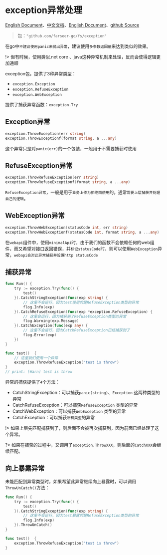 # exception异常处理
[English Document](https://farseer-go.gitee.io/en-us/)、[中文文档](https://farseer-go.gitee.io/)、[English Document](https://farseer-go.github.io/doc/en-us/)、[github Source](https://github.com/farseer-go/fs)
> 包：`"github.com/farseer-go/fs/exception"`

在go中`不建议使用panic来抛出异常`，建议使用`多参数返回值`来达到类似的效果。

!> 但有时候，使用类似.net core 、java这种异常机制来处理，反而会使得逻辑更加通顺

exception包，提供了3种异常类型：
- `exception.Exception`
- `exception.RefuseException`
- `exception.WebException`

提供了捕获异常函数：`exception.Try`

## Exception异常
```go
exception.ThrowException(err string)
exception.ThrowExceptionf(format string, a ...any)
```
这个异常只是对`panic(err)`的一个包装，一般用于不需要捕获时使用

## RefuseException异常
```go
exception.ThrowRefuseException(err string)
exception.ThrowRefuseExceptionf(format string, a ...any)
```
`RefuseException异常`，一般是用于`业务上作为拒绝而使用`的。通常`需要上层捕获并处理自己的逻辑`。

## WebException异常
```go
exception.ThrowWebException(statusCode int, err string)
exception.ThrowWebExceptionf(statusCode int, format string, a ...any)
```

在`webapi`组件中，使用`minimalApi`时，由于我们的函数不会依赖任何的web组件，而又希望对接口返回错误，并`标记statusCode`时，则可以使用`WebException`异常，`webapi会对此异常捕获并设置http statusCode`

## 捕获异常
```go
func Run() {
    try := exception.Try(func() {
		test()
    }).CatchStringException(func(exp string) {
		// 这里不会运行，因为test使用的是RefuseException类型的异常
        flog.Info(exp)
    }).CatchRefuseException(func(exp *exception.RefuseException) {
		// 这里会运行，因为捕获到了RefuseException类型的异常
        flog.Warning(exp.Message)
    }).CatchException(func(exp any) {
		// 这里不会运行，因为CatchRefuseException已经捕获到了
        flog.Error(exp)
    })
}

func test()  {
    // 这里我们使用一个异常
    exception.ThrowRefuseException("test is throw")
}
// print: [Warn] test is throw
```

异常的捕获提供了`4`个方法：
- CatchStringException：可以捕获`panic(string)`、`Exception` 这两种类型的异常
- CatchRefuseException：可以捕获`RefuseException` 类型的异常
- CatchWebException：可以捕获`WebException` 类型的异常
- CatchException：可以捕获`所有类型`的异常

!> 如果上层先匹配捕获到了，则后面不会被再次捕获到，因为前面已经处理了这个异常。

?> 如果在捕获的过程中，又调用了`exception.ThrowXXX`，则后面的`CatchXXX`会继续匹配。

## 向上暴露异常
未能匹配到异常类型时，如果希望此异常继续向上暴露时，可以调用`ThrowUnCatch()`方法：
```go
func Run() {
    try := exception.Try(func() {
		test()
    }).CatchStringException(func(exp string) {
		// 这里不会运行，因为test暴露的是RefuseException类型的异常
        flog.Info(exp)
    }).ThrowUnCatch()
}

func test()  {
    exception.ThrowRefuseException("test is throw")
}
```
